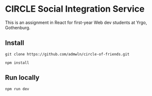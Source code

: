 # CIRCLE Social Integration Service

This is an assignment in React for first-year Web dev students at Yrgo, Gothenburg.

## Install

`git clone https://github.com/admwln/circle-of-friends.git`

`npm install`

## Run locally

`npm run dev`
